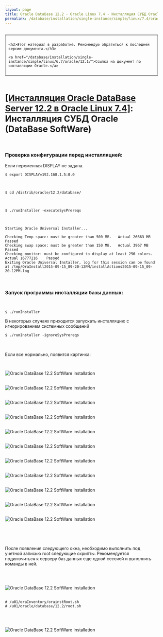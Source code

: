 ```yaml
---
layout: page
title: Oracle DataBase 12.2 - Oracle Linux 7.4 - Инсталляция СУБД Oracle (DataBase SoftWare)
permalink: /database/installation/single-instance/simple/linux/7.4/oracle/12.2/oracle-database-software-installation/
---
```


<br/>

<div style="padding:10px; border:thin solid black;">

	<h3>Этот материал в разработке. Рекомендую обратиться к последней версии документа.</h3>

    <a href="/database/installation/single-instance/simple/linux/6.7/oracle/12.1/">Ссылка на документ по инсталляции Oracle.</a>

</div>

<br/>

# <a href="/database/installation/single-instance/simple/linux/7.4/oracle/12.2/">[Инсталляция Oracle DataBase Server 12.2 в Oracle Linux 7.4]</a>: Инсталляция СУБД Oracle (DataBase SoftWare)


<br/>

### Проверка конфигурации перед инсталляцией:


Если переменная DISPLAY не задана.

	$ export DISPLAY=192.168.1.5:0.0

<br/>

	$ cd /distrib/oracle/12.2/database/

<br/>

	$ ./runInstaller -executeSysPrereqs


<br/>

	Starting Oracle Universal Installer...

	Checking Temp space: must be greater than 500 MB.   Actual 26663 MB    Passed
	Checking swap space: must be greater than 150 MB.   Actual 3967 MB    Passed
	Checking monitor: must be configured to display at least 256 colors.    Actual 16777216    Passed
	Exiting Oracle Universal Installer, log for this session can be found at /tmp/OraInstall2015-09-15_09-20-12PM/installActions2015-09-15_09-20-12PM.log



<br/>

### Запуск программы инсталляции базы данных:


<br/>

	$ ./runInstaller


В некоторых случаях приходится запускать инсталляцию с игнорированием системных сообщений


	$ ./runInstaller -ignoreSysPrereqs


<br/><br/>
Если все нормально, появится картинка:

<br/>

<img src="//img.oradba.net/01-database/02-installation/01-single-instance/01-simple/02-linux/7.4/oracle/12.2/02-database-software-installation/database-software-installation_01.png" border="0" alt="Oracle DataBase 12.2 SoftWare installation"><br/><br/>

<img src="//img.oradba.net/01-database/02-installation/01-single-instance/01-simple/02-linux/7.4/oracle/12.2/02-database-software-installation/database-software-installation_02.png" border="0" alt="Oracle DataBase 12.2 SoftWare installation"><br/><br/>

<img src="//img.oradba.net/01-database/02-installation/01-single-instance/01-simple/02-linux/7.4/oracle/12.2/02-database-software-installation/database-software-installation_03.png" border="0" alt="Oracle DataBase 12.2 SoftWare installation"><br/><br/>

<img src="//img.oradba.net/01-database/02-installation/01-single-instance/01-simple/02-linux/7.4/oracle/12.2/02-database-software-installation/database-software-installation_04.png" border="0" alt="Oracle DataBase 12.2 SoftWare installation"><br/><br/>

<img src="//img.oradba.net/01-database/02-installation/01-single-instance/01-simple/02-linux/7.4/oracle/12.2/02-database-software-installation/database-software-installation_05.png" border="0" alt="Oracle DataBase 12.2 SoftWare installation"><br/><br/>

<img src="//img.oradba.net/01-database/02-installation/01-single-instance/01-simple/02-linux/7.4/oracle/12.2/02-database-software-installation/database-software-installation_06.png" border="0" alt="Oracle DataBase 12.2 SoftWare installation"><br/><br/>

<img src="//img.oradba.net/01-database/02-installation/01-single-instance/01-simple/02-linux/7.4/oracle/12.2/02-database-software-installation/database-software-installation_07.png" border="0" alt="Oracle DataBase 12.2 SoftWare installation"><br/><br/>

<img src="//img.oradba.net/01-database/02-installation/01-single-instance/01-simple/02-linux/7.4/oracle/12.2/02-database-software-installation/database-software-installation_08.png" border="0" alt="Oracle DataBase 12.2 SoftWare installation"><br/><br/>

<img src="//img.oradba.net/01-database/02-installation/01-single-instance/01-simple/02-linux/7.4/oracle/12.2/02-database-software-installation/database-software-installation_09.png" border="0" alt="Oracle DataBase 12.2 SoftWare installation"><br/><br/>

<img src="//img.oradba.net/01-database/02-installation/01-single-instance/01-simple/02-linux/7.4/oracle/12.2/02-database-software-installation/database-software-installation_10.png" border="0" alt="Oracle DataBase 12.2 SoftWare installation"><br/><br/>

<img src="//img.oradba.net/01-database/02-installation/01-single-instance/01-simple/02-linux/7.4/oracle/12.2/02-database-software-installation/database-software-installation_11.png" border="0" alt="Oracle DataBase 12.2 SoftWare installation"><br/><br/>


<br/><br/>

После появления следующего окна, необходимо выполнить под учетной записью root следующие скрипты. Рекомендуется подключиться к серверу баз данных еще одной сессией и выполнить команды в ней.

<br/><br/>

<img src="//img.oradba.net/01-database/02-installation/01-single-instance/01-simple/02-linux/7.4/oracle/12.2/02-database-software-installation/database-software-installation_12.png" border="0" alt="Oracle DataBase 12.2 SoftWare installation"><br/><br/>



    # /u01/oraInventory/orainstRoot.sh
    # /u01/oracle/database/12.2/root.sh



<br/><br/>

<img src="//img.oradba.net/01-database/02-installation/01-single-instance/01-simple/02-linux/7.4/oracle/12.2/02-database-software-installation/database-software-installation_13.png" border="0" alt="Oracle DataBase 12.2 SoftWare installation"><br/><br/>
